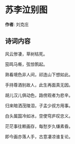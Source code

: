 # 苏李泣别图

**作者**: 刘克庄

## 诗词内容

风云惨凄，草树枯死。

笳鸣马嘶，弦惊鹘起。

熟看境色非人间，祁连山下想如此。

手持尊酒别故人，此生再面真无因。

胡儿汉儿俱动色，路傍观者为悲辛。

归来暗洒茂陵泪，子孟少叔方用事。

白头属国冷如冰，空使穹庐叹忠义。

茫茫事往赖画存，每愁岁久缣素昏。

即今画亦落人手，古意凄凉谁复论。

